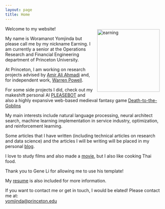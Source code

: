 ```yaml
---
layout: page
title: Home
---
```


<img style="float:right;margin:10px;" src="{{site.url}}/images/earning.jpg" width="200" alt="earning">

Welcome to my website!  

My name is Woramanot Yomjinda but please call me by my nickname Earning. I am currently a senior at the Operations Research and Financial Engineering department of Princeton University.  

At Princeton, I am working on research projects advised by [Amir Ali Ahmadi](http://aaa.princeton.edu/) and, for independent work, [Warren Powell](http://castlelab.princeton.edu/).  

For some side projects I did, check out my makeshift personal AI [PLEASEBOT](https://mega.nz/#!kUUyAI7Z!yvBH1F6TeJTBKKOvl3lsXEAqRgFAFwFWsoMAv64zrQQ) and also a highly expansive web-based medieval fantasy game [Death-to-the-Goblins](https://earningpton.github.io/Goblins-Game/) 

My main interests include natural language processing, neural architect search, machine learning  implementation in service industry, optimization, and reinforcement learning.  

Some articles that I have written (including technical articles on research and data science) and the articles I will be writing will be placed in my personal [blog](https://earningpton.github.io/blog/).  

I love to study films and also made a [movie](https://www.imdb.com/title/tt4985650/?ref_=nm_knf_t1), but I also like cooking Thai food.  

Thank you to Gene Li for allowing me to use his template!  

My [resume]({{site.url}}/pdfs/Resume_.pdf) is also included for more information.  

If you want to contact me or get in touch, I would be elated! Please contact me at:  
[yomjinda@princeton.edu](mailto:yomjinda@princeton.edu)  




